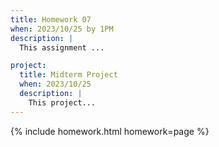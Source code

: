 ```yaml
---
title: Homework 07
when: 2023/10/25 by 1PM
description: |
  This assignment ...

project:
  title: Midterm Project
  when: 2023/10/25
  description: |
    This project...
---
```

{% include homework.html homework=page %}
